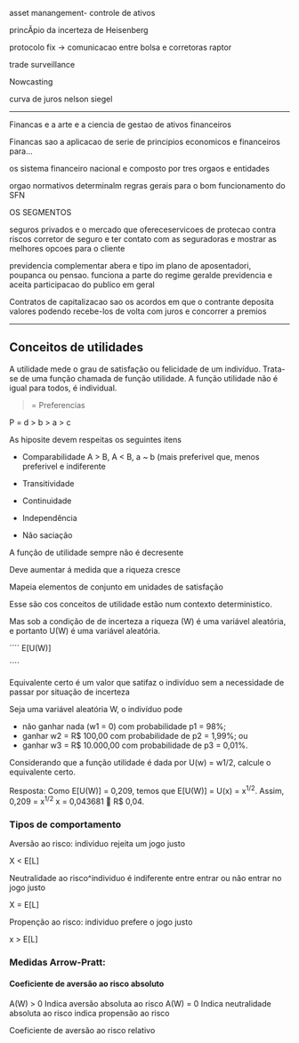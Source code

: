 asset manangement- controle de ativos

princÃ­pio da incerteza de Heisenberg 

protocolo fix -> comunicacao entre bolsa e corretoras
raptor


trade surveillance

Nowcasting

curva de juros
nelson siegel


---

Financas e a arte e a ciencia de gestao de ativos financeiros 

Financas sao a aplicacao de serie de principios economicos e financeiros para...

os sistema financeiro nacional
e composto por tres orgaos e entidades

orgao normativos determinalm regras gerais para o bom funcionamento do SFN

OS SEGMENTOS

seguros privados
e o mercado que ofereceservicoes de protecao contra riscos
corretor de seguro e ter contato com as seguradoras e mostrar as melhores opcoes para o cliente



previdencia complementar abera e tipo im plano de aposentadori, poupanca ou pensao. funciona a parte do regime geralde previdencia e aceita participacao do publico em geral

Contratos de capitalizacao sao os acordos em que o contrante deposita valores podendo recebe-los de volta com juros e concorrer  a premios


----



## Conceitos de utilidades

A utilidade mede o grau de satisfação ou felicidade de um indivíduo. Trata-se de uma função chamada de função utilidade. A função utilidade não é igual para todos, é individual.

> = Preferencias

P = d > b > a > c

As hiposite devem respeitas os seguintes itens

- Comparabilidade A > B, A < B, a ~ b
(mais preferivel que, menos preferivel e indiferente

- Transitividade

- Continuidade

- Independência

- Não saciação

A função de utilidade sempre não é decresente

Deve aumentar á medida que a riqueza cresce

Mapeia elementos de conjunto em unidades de satisfação

Esse são cos conceitos de utilidade estão num contexto deterministico.

Mas sob a condição de de incerteza a riqueza (W) é uma variável aleatória, e portanto U(W) é uma variável aleatória.

´´´´
E[U(W)]

´´´´

Equivalente certo é um valor que satifaz o indivíduo sem a necessidade de passar por situação de incerteza

Seja uma variável aleatória W, o indivíduo pode
- não ganhar nada (w1 = 0) com probabilidade p1 = 98%;
- ganhar w2 = R$ 100,00 com probabilidade de p2 = 1,99%; ou
- ganhar w3 = R$ 10.000,00 com probabilidade de p3 = 0,01%. 

Considerando que a função utilidade é dada por U(w) = w1/2, calcule o equivalente certo.

Resposta: Como E[U(W)] = 0,209, temos que E[U(W)] = U(x) = x<sup>1/2</sup>. 
Assim, 0,209 = x<sup>1/2</sup> x = 0,043681  R$ 0,04.


### Tipos de comportamento

Aversão ao risco: individuo rejeita um jogo justo

X < E[L]

Neutralidade ao risco^individuo é indiferente entre entrar ou não entrar no jogo justo

X = E[L]

Propenção ao risco: individuo prefere o jogo justo

x > E[L]


### Medidas Arrow-Pratt:

#### Coeficiente de aversão ao risco absoluto
A(W) > 0 Indica aversão absoluta ao risco
A(W) = 0 Indica neutralidade absoluta ao risco
indica propensão ao risco


Coeficiente de aversão ao risco relativo